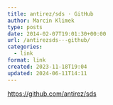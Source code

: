 ```yaml
---
title: antirez/sds · GitHub
author: Marcin Klimek
type: posts
date: 2014-02-07T19:01:30+00:00
url: /antirezsds-·-github/
categories:
  - link
format: link
created: 2023-11-18T19:04
updated: 2024-06-11T14:11
---
```

<p dir="ltr">
  <a href="https://github.com/antirez/sds"><a href="https://github.com/antirez/sds" >https://github.com/antirez/sds</a></a>
</p>